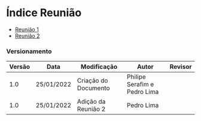 # Índice Reunião

- [Reunião 1](pages/ataReuniao/reuniao1.md)
- [Reunião 2](pages/ataReuniao/reuniao2.md)

### Versionamento

| Versão | Data       | Modificação          | Autor                        | Revisor |
| ------ | ---------- | -------------------- | ---------------------------- | ------- |
| 1.0    | 25/01/2022 | Criação do Documento | Philipe Serafim e Pedro Lima |
| 1.0    | 25/01/2022 | Adição da Reunião 2  | Pedro Lima                   |
